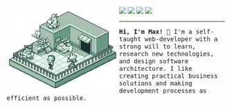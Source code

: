 <!--
**maxwelldemaio/maxwelldemaio** is a ✨ _special_ ✨ repository because its `README.md` (this file) appears on your GitHub profile.

Here are some ideas to get you started:

- 🔭 I’m currently working on ...
- 🌱 I’m currently learning ...
- 👯 I’m looking to collaborate on ...
- 🤔 I’m looking for help with ...
- 💬 Ask me about ...
- 📫 How to reach me: ...
- 😄 Pronouns: ...
- ⚡ Fun fact: ...
-->

<p>
    <img src="pokemon_blue.gif" width="260px" align="left" alt="Image from: https://tacciane.tumblr.com/">
    <div>
        <a href="https://maxwelldemaio.github.io/"><img src="https://img.shields.io/badge/-My%20Website-2d5555?style=flat"></a>
        <a href="https://twitter.com/maxwelldemaio"><img src="https://img.shields.io/static/v1?style=flat-square&logo=twitter&label=&message=@maxwelldemaio&color=2d5555&labelColor=3f7676&logoColor=cee5e5"></a>
        <a href="https://github.com/maxwelldemaio"><img src="https://img.shields.io/static/v1?style=flat-square&logo=github&label=&message=@maxwelldemaio&color=2d5555&labelColor=3f7676"></a>
        <a href="https://www.linkedin.com/in/maxwell-demaio/"><img src="https://img.shields.io/static/v1?style=flat-square&logo=linkedin&label=&message=LinkedIn&color=2d5555&labelColor=3f7676"></a>
        <hr>
        <samp>
        <strong>Hi, I'm Max!</strong> 👋 I'm a self-taught web-developer with a strong will to learn, research new technologies, and design software architecture. I like creating practical business solutions and making development processes as efficient as possible.
        </samp>
        <br>
    </div>
</p>